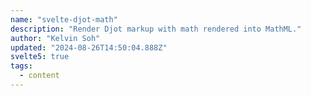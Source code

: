 ```yaml
---
name: "svelte-djot-math"
description: "Render Djot markup with math rendered into MathML."
author: "Kelvin Soh"
updated: "2024-08-26T14:50:04.888Z"
svelte5: true
tags: 
  - content
---
```

